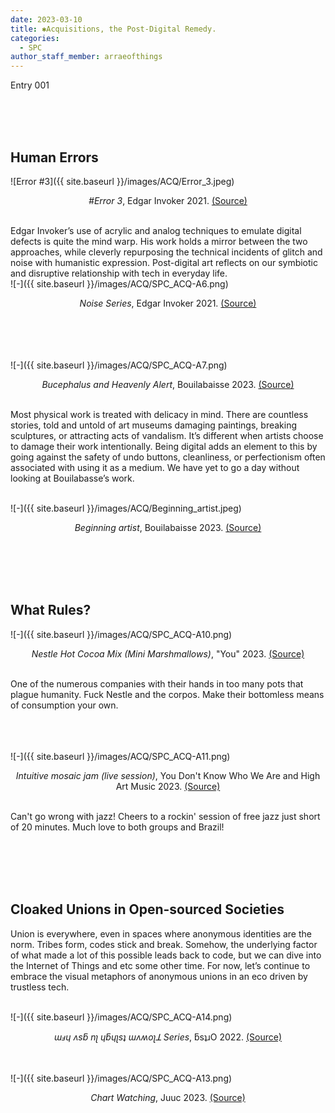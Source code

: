 ```yaml
---
date: 2023-03-10
title: ✱Acquisitions, the Post-Digital Remedy.
categories:
  - SPC
author_staff_member: arraeofthings
---
```

Entry 001

<br><br><br>
## Human Errors


![Error #3]({{ site.baseurl }}/images/ACQ/Error_3.jpeg) <br><center><em>#Error 3</em>, Edgar Invoker 2021. <a href="https://objkt.com/asset/hicetnunc/94495">(Source)</a></center>

<br>Edgar Invoker’s use of acrylic and analog techniques to emulate digital defects is quite the mind warp. His work holds a mirror between the two approaches, while cleverly repurposing the technical incidents of glitch and noise with humanistic expression. Post-digital art reflects on our symbiotic and disruptive relationship with tech in everyday life.
<br>![-]({{ site.baseurl }}/images/ACQ/SPC_ACQ-A6.png) <br><center><em>Noise Series</em>, Edgar Invoker 2021. <a href="https://objkt.com/profile/edgarinvoker/created?faContracts=KT1RJ6PbjHpwc3M5rw5s2Nbmefwbuwbdxton">(Source)</a></center>


<br><br><br><br>![-]({{ site.baseurl }}/images/ACQ/SPC_ACQ-A7.png) <br><center><em>Bucephalus and Heavenly Alert</em>, Bouilabaisse 2023. <a href="https://objkt.com/collection/KT1Aqb6GWjn7RzEteKG674Lq4z4F4jHiLqZH">(Source)</a></center>

<br>Most physical work is treated with delicacy in mind. There are countless stories, told and untold of art museums damaging paintings, breaking sculptures, or attracting acts of vandalism. It’s different when artists choose to damage their work intentionally. Being digital adds an element to this by going against the safety of undo buttons, cleanliness, or perfectionism often associated with using it as a medium. We have yet to go a day without looking at Bouilabasse’s work.

<br>![-]({{ site.baseurl }}/images/ACQ/Beginning_artist.jpeg) <br><center><em>Beginning artist</em>, Bouilabaisse 2023. <a href="https://objkt.com/asset/KT1Aqb6GWjn7RzEteKG674Lq4z4F4jHiLqZH/7">(Source)</a></center>


<br><br><br><br>
## What Rules? 

![-]({{ site.baseurl }}/images/ACQ/SPC_ACQ-A10.png) <br><center><em>Nestle Hot Cocoa Mix (Mini Marshmallows)</em>, "You" 2023. <a href="https://objkt.com/asset/KT1VyoTrzfZMG8MB4ZyErtppH1W7j9wo66RN/24">(Source)</a></center>

<br>One of the numerous companies with their hands in too many pots that plague humanity. Fuck Nestle and the corpos. Make their bottomless means of consumption your own.


<br><br><br>![-]({{ site.baseurl }}/images/ACQ/SPC_ACQ-A11.png) <br><center><em>Intuitive mosaic jam (live session)</em>, You Don't Know Who We Are and High Art Music 2023. <a href="https://objkt.com/asset/KT1KT5UWrSaesNVY2MrvDijG8E2Uwu2haMMn/2">(Source)</a></center>

<br>Can't go wrong with jazz! Cheers to a rockin' session of free jazz just short of 20 minutes. Much love to both groups and Brazil!


<br><br><br><br>
## Cloaked Unions in Open-sourced Societies

Union is everywhere, even in spaces where anonymous identities are the norm. Tribes form, codes stick and break. Somehow, the underlying factor of what made a lot of this possible leads back to code, but we can dive into the Internet of Things and etc some other time. For now, let’s continue to embrace the visual metaphors of anonymous unions in an eco driven by trustless tech.

<br>![-]({{ site.baseurl }}/images/ACQ/SPC_ACQ-A14.png) <br><center><em>ɯⅎɥ ʌsƃ nʅ ɥƃɥʅsʇ ɯʌʍoʅꓕ Series</em>, ƃsʇɹO 2022. <a href="https://objkt.com/explore/tokens/1?faContracts=KT1BQrggAtwTNNgC6wGZEsa7Ky5rgmp2pCJW">(Source)</a></center>


<br><br>![-]({{ site.baseurl }}/images/ACQ/SPC_ACQ-A13.png) <br><center><em>Chart Watching</em>, Juuc 2023. <a href="https://objkt.com/asset/KT1GZ5XjfktkHTGSXoaMp9LZP81ZiK9g1dbw/3">(Source)</a></center>

<br>
